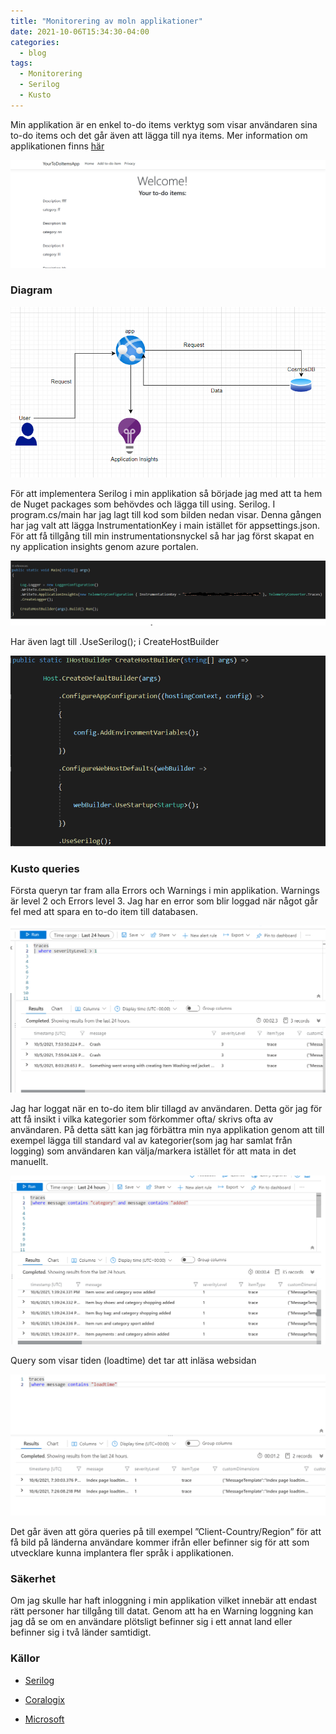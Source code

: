 ```yaml
---
title: "Monitorering av moln applikationer"
date: 2021-10-06T15:34:30-04:00
categories:
  - blog
tags:
  - Monitorering
  - Serilog
  - Kusto
---
```


Min applikation är en enkel to-do items verktyg som visar användaren sina to-do items och det går även att lägga till nya items. Mer information om applikationen finns [här](https://randamandawi.github.io/blog/webb-app-i-molnet/)

![Min applikation](/assets/images/serilog1.png)

### Diagram

![Diagram](/assets/images/serilog2.png)

För att implementera Serilog i min applikation så började jag med att ta hem de Nuget packages som behövdes och lägga till using. Serilog. I program.cs/main har jag lagt till kod som bilden nedan visar. Denna gången har jag valt att lägga InstrumentationKey i main istället för appsettings.json. För att få tillgång till min instrumentationsnyckel så har jag först skapat en ny application insights genom azure portalen.

![MainMetoden](/assets/images/serilog3.png)

Har även lagt till .UseSerilog(); i CreateHostBuilder

![Confiq](/assets/images/serilog4.png)

### Kusto queries

Första queryn tar fram alla Errors och Warnings i min applikation. Warnings är level 2 och Errors level 3. Jag har en error som blir loggad när något går fel med att spara en to-do item till databasen. 

![Query](/assets/images/serilog5.png)

Jag har loggat när en to-do item blir tillagd av användaren. Detta gör jag för att få insikt i vilka kategorier som förkommer ofta/ skrivs ofta av användaren. På detta sätt kan jag förbättra min nya applikation genom att till exempel lägga till standard val av kategorier(som jag har samlat från logging) som användaren kan välja/markera istället för att mata in det manuellt. 

![Query](/assets/images/serilog6.png)

Query som visar tiden (loadtime) det tar att inläsa websidan

![Query](/assets/images/serilog7.png)

Det går även att göra queries på till exempel ”Client-Country/Region” för att få bild på länderna användare kommer ifrån eller befinner sig för att som utvecklare kunna implantera fler språk i applikationen. 

### Säkerhet

Om jag skulle har haft inloggning i min applikation vilket innebär att endast rätt personer har tillgång till datat. Genom att ha en Warning loggning kan jag då se om en användare plötsligt befinner sig i ett annat land eller befinner sig i två länder samtidigt. 


### Källor
- [Serilog](https://serilog.net/)

- [Coralogix](https://coralogix.com/blog/net-logging-best-practices-for-your-net-application/)

- [Microsoft](https://docs.microsoft.com/en-us/aspnet/core/fundamentals/logging/?view=aspnetcore-5.0)
